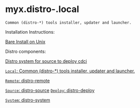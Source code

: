 # myx.distro-.local

	Common (distro-*) tools installer, updater and launcher.

Installation Instructions: 

[Bare Install on Unix](https://github.com/myx/myx.distro-.local/blob/main/sh-lib/HelpDistroLocalTools-install-unix-bare.md)

Distro components: 

[Distro system for source to deploy cdci](https://github.com/myx/myx.distro?tab=readme-ov-file#myxdistro)

[`Local`: Common (distro-*) tools installer, updater and launcher.](https://github.com/myx/myx.distro-.local?tab=readme-ov-file#myxdistro-.local)

[`Remote`: distro-remote](https://github.com/myx/myx.distro-remote?tab=readme-ov-file#myxdistro-remote)

[`Source`: distro-source](https://github.com/myx/myx.distro-source?tab=readme-ov-file#myxdistro-source)
[`Deploy`: distro-deploy](https://github.com/myx/myx.distro-deploy?tab=readme-ov-file#myxdistro-deploy)

[`System`: distro-system](https://github.com/myx/myx.distro-system?tab=readme-ov-file#myxdistro-system)